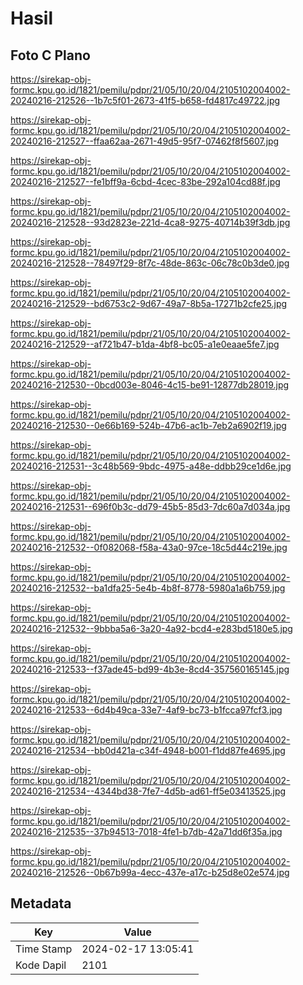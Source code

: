 # Hasil

## Foto C Plano

https://sirekap-obj-formc.kpu.go.id/1821/pemilu/pdpr/21/05/10/20/04/2105102004002-20240216-212526--1b7c5f01-2673-41f5-b658-fd4817c49722.jpg

https://sirekap-obj-formc.kpu.go.id/1821/pemilu/pdpr/21/05/10/20/04/2105102004002-20240216-212527--ffaa62aa-2671-49d5-95f7-07462f8f5607.jpg

https://sirekap-obj-formc.kpu.go.id/1821/pemilu/pdpr/21/05/10/20/04/2105102004002-20240216-212527--fe1bff9a-6cbd-4cec-83be-292a104cd88f.jpg

https://sirekap-obj-formc.kpu.go.id/1821/pemilu/pdpr/21/05/10/20/04/2105102004002-20240216-212528--93d2823e-221d-4ca8-9275-40714b39f3db.jpg

https://sirekap-obj-formc.kpu.go.id/1821/pemilu/pdpr/21/05/10/20/04/2105102004002-20240216-212528--78497f29-8f7c-48de-863c-06c78c0b3de0.jpg

https://sirekap-obj-formc.kpu.go.id/1821/pemilu/pdpr/21/05/10/20/04/2105102004002-20240216-212529--bd6753c2-9d67-49a7-8b5a-17271b2cfe25.jpg

https://sirekap-obj-formc.kpu.go.id/1821/pemilu/pdpr/21/05/10/20/04/2105102004002-20240216-212529--af721b47-b1da-4bf8-bc05-a1e0eaae5fe7.jpg

https://sirekap-obj-formc.kpu.go.id/1821/pemilu/pdpr/21/05/10/20/04/2105102004002-20240216-212530--0bcd003e-8046-4c15-be91-12877db28019.jpg

https://sirekap-obj-formc.kpu.go.id/1821/pemilu/pdpr/21/05/10/20/04/2105102004002-20240216-212530--0e66b169-524b-47b6-ac1b-7eb2a6902f19.jpg

https://sirekap-obj-formc.kpu.go.id/1821/pemilu/pdpr/21/05/10/20/04/2105102004002-20240216-212531--3c48b569-9bdc-4975-a48e-ddbb29ce1d6e.jpg

https://sirekap-obj-formc.kpu.go.id/1821/pemilu/pdpr/21/05/10/20/04/2105102004002-20240216-212531--696f0b3c-dd79-45b5-85d3-7dc60a7d034a.jpg

https://sirekap-obj-formc.kpu.go.id/1821/pemilu/pdpr/21/05/10/20/04/2105102004002-20240216-212532--0f082068-f58a-43a0-97ce-18c5d44c219e.jpg

https://sirekap-obj-formc.kpu.go.id/1821/pemilu/pdpr/21/05/10/20/04/2105102004002-20240216-212532--ba1dfa25-5e4b-4b8f-8778-5980a1a6b759.jpg

https://sirekap-obj-formc.kpu.go.id/1821/pemilu/pdpr/21/05/10/20/04/2105102004002-20240216-212532--9bbba5a6-3a20-4a92-bcd4-e283bd5180e5.jpg

https://sirekap-obj-formc.kpu.go.id/1821/pemilu/pdpr/21/05/10/20/04/2105102004002-20240216-212533--f37ade45-bd99-4b3e-8cd4-357560165145.jpg

https://sirekap-obj-formc.kpu.go.id/1821/pemilu/pdpr/21/05/10/20/04/2105102004002-20240216-212533--6d4b49ca-33e7-4af9-bc73-b1fcca97fcf3.jpg

https://sirekap-obj-formc.kpu.go.id/1821/pemilu/pdpr/21/05/10/20/04/2105102004002-20240216-212534--bb0d421a-c34f-4948-b001-f1dd87fe4695.jpg

https://sirekap-obj-formc.kpu.go.id/1821/pemilu/pdpr/21/05/10/20/04/2105102004002-20240216-212534--4344bd38-7fe7-4d5b-ad61-ff5e03413525.jpg

https://sirekap-obj-formc.kpu.go.id/1821/pemilu/pdpr/21/05/10/20/04/2105102004002-20240216-212535--37b94513-7018-4fe1-b7db-42a71dd6f35a.jpg

https://sirekap-obj-formc.kpu.go.id/1821/pemilu/pdpr/21/05/10/20/04/2105102004002-20240216-212526--0b67b99a-4ecc-437e-a17c-b25d8e02e574.jpg


## Metadata

| Key        | Value               |
| ---------- | ------------------- |
| Time Stamp | 2024-02-17 13:05:41 |
| Kode Dapil | 2101                |




